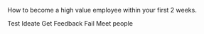 How to become a high value employee within your first 2 weeks.

Test
Ideate
Get Feedback
Fail
Meet people
